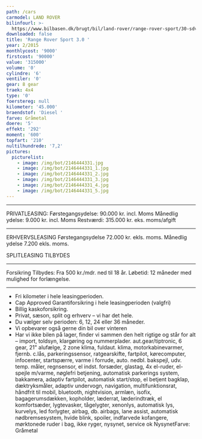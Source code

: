 ```yaml
---
path: /cars
carmodel: LAND ROVER
bilinfourl: >-
  https://www.bilbasen.dk/brugt/bil/land-rover/range-rover-sport/30-sdv6-hse-dynamic-aut-5d/3728406
downloaded: false
title: 'Range Rover Sport 3.0 '
year: 2/2015
monthlycost: '9000'
firstcost: '90000'
value: '315000'
volume: '0'
cylindre: '6'
ventiler: '0'
gear: 8 gear
traek: 4x4
type: '0'
foerstereg: null
kilometer: '45.000'
braendstof: 'Diesel '
farve: Gråmetal
doere: '5'
effekt: '292'
moment: '600'
topfart: '210'
nultilhundrede: '7,2'
pictures:
  picturelist:
    - image: /img/bot/2146444331.jpg
    - image: /img/bot/2146444331_1.jpg
    - image: /img/bot/2146444331_2.jpg
    - image: /img/bot/2146444331_3.jpg
    - image: /img/bot/2146444331_4.jpg
    - image: /img/bot/2146444331_5.jpg
---
```

__________________________________________
PRIVATLEASING:
Førstegangsydelse: 90.000 kr. incl. Moms
Månedlig ydelse: 9.000 kr. incl. Moms
Restværdi: 315.000 kr. eks. moms/afgift
__________________________________________

ERHVERVSLEASING
Førstegangsydelse 72.000 kr. ekls. moms.
Månedlig ydelse 7.200 ekls. moms.

SPLITLEASING TILBYDES
__________________________________________
Forsikring Tilbydes:
Fra 500 kr./mdr. ned til 18 år.
Løbetid: 12 måneder med mulighed for forlængelse.
__________________________________________
* Fri kilometer i hele leasingperioden.
* Cap Approved Garantiforsikring i hele leasingperioden (valgfri)
* Billig kaskoforsikring.
* Privat, sæson, split og erhverv – vi har det hele.
* Du vælger selv perioden: 6, 12, 24 eller 36 måneder.
* Vi opbevarer også gerne din bil over vinteren
* Har vi ikke bilen på lager, finder vi sammen den helt rigtige og står for alt – import, toldsyn, klargøring og nummerplader.
aut.gear/tiptronic, 6 gear, 21" alufælge, 2 zone klima, fuldaut. klima, motorkabinevarmer, fjernb. c.lås, parkeringssensor, ratgearskifte, fartpilot, kørecomputer, infocenter, startspærre, varme i forrude, auto. nedbl. bakspejl, udv. temp. måler, regnsensor, el indst. forsæder, glastag, 4x el-ruder, el-spejle m/varme, nøglefri betjening, automatisk parkerings system, bakkamera, adaptiv fartpilot, automatisk start/stop, el betjent bagklap, dæktryksmåler, adaptiv undervogn, navigation, multifunktionsrat, håndfrit til mobil, bluetooth, nightvision, armlæn, isofix, bagagerumsdækken, kopholder, læderrat, læderindtræk, el komfortsæder, lygtevasker, tågelygter, xenonlys, automatisk lys, kurvelys, led forlygter, airbag, db. airbags, lane assist, automatisk nødbremsesystem, hvide blink, spoiler, indfarvede kofangere, mørktonede ruder i bag, ikke ryger, nysynet, service ok
NysynetFarve: Gråmetal
